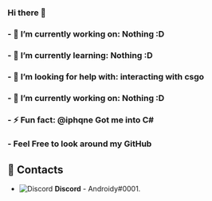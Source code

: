### Hi there 👋
### - 🔭 I’m currently working on: Nothing :D
### - 🌱 I’m currently learning: Nothing :D
### - 🤔 I’m looking for help with: interacting with csgo
### - 🔭 I’m currently working on: Nothing :D
### - ⚡ Fun fact: @iphqne Got me into C# 
### - Feel Free to look around my GitHub

## 📖 Contacts
- ![Discord](https://i.imgur.com/002xgns.png) __Discord__ - Androidy#0001.


<!--
**SiLeNSwOrD/SiLeNSwOrD** is a ✨ _special_ ✨ repository because its `README.md` (this file) appears on your GitHub profile.

Here are some ideas to get you started:

- 🔭 I’m currently working on ...
- 🌱 I’m currently learning ...
- 👯 I’m looking to collaborate on ...
- 🤔 I’m looking for help with ...
- 💬 Ask me about ...
- 📫 How to reach me: ...
- 😄 Pronouns: ...
- ⚡ Fun fact: ...
-->
